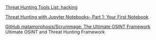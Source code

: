 
[Threat Hunting Tools List: hacking](https://www.reddit.com/r/hacking/comments/11ynhvs/threat_hunting_tools_list)

[Threat Hunting with Jupyter Notebooks- Part 1: Your First Notebook](https://posts.specterops.io/threat-hunting-with-jupyter-notebooks-part-1-your-first-notebook-9a99a781fde7)

[GitHub matamorphosis/Scrummage: The Ultimate OSINT Framework](https://github.com/matamorphosis/Scrummage)
Ultimate OSINT and Threat Hunting Framework
